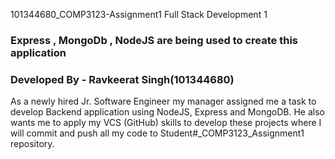 101344680_COMP3123-Assignment1 Full Stack Development 1


### Express , MongoDb , NodeJS are being used to create this application


### Developed By - <b>Ravkeerat Singh(101344680)</b>


As a newly hired Jr. Software Engineer my manager assigned me a task to
develop Backend application using NodeJS, Express and MongoDB. He also
wants me to apply my VCS (GitHub) skills to develop these projects where I
will commit and push all my code to Student#_COMP3123_Assignment1
repository.
